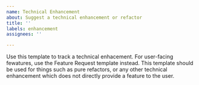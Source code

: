 ```yaml
---
name: Technical Enhancement
about: Suggest a technical enhancement or refactor
title: ''
labels: enhancement
assignees: ''

---
```


Use this template to track a technical enhacement. For user-facing fewatures, use the Feature Request template instead. This template should be used for things such as pure refactors, or any other technical enhancement which does not directly provide a feature to the user.
